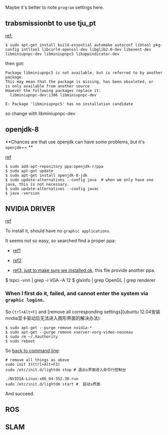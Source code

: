 Maybe it's better to note `program` settings here.

## trabsmissionbt to use tju_pt

[ref:](https://github.com/transmission/transmission/wiki/Building-Transmission)

``` vi
$ sudo apt-get install build-essential automake autoconf libtool pkg-config intltool libcurl4-openssl-dev libglib2.0-dev libevent-dev libminiupnpc-dev libminiupnpc5 libappindicator-dev
```

then got:
``` vi
Package libminiupnpc5 is not available, but is referred to by another package.
This may mean that the package is missing, has been obsoleted, or
is only available from another source
However the following packages replace it:
  libminiupnpc-dev:i386 libminiupnpc-dev

E: Package 'libminiupnpc5' has no installation candidate
```

so change with libminiupnpc-dev


## openjdk-8

**Chances are that use openjdk can have some problems, but it's `openjdk`~~ **

[ref](http://ubuntuhandbook.org/index.php/2015/01/install-openjdk-8-ubuntu-14-04-12-04-lts/)

``` vi
$ sudo add-apt-repository ppa:openjdk-r/ppa
$ sudo apt-get update
$ sudo apt-get install openjdk-8-jdk
$ sudo update-alternatives --config java  # when we only have one java, this is not necessary.
$ sudo update-alternatives --config javac
$ java -version

```

## NVIDIA DRIVER

[ref](http://cn.download.nvidia.com/XFree86/Linux-x86_64/375.20/README/installdriver.html)

To install it, should have no `graphic applications`.


It seems not so easy, so searched find a proper ppa:

* [ref1](http://askubuntu.com/questions/838959/ubuntu-nvidia-drivers-vs-nvidia-drivers-from-the-website)
* [ref2](http://www.webupd8.org/2016/06/how-to-install-latest-nvidia-drivers-in.html)

* [ref3, just to make sure we installed ok](http://www.binarytides.com/install-nvidia-drivers-ubuntu-14-04/), this file provide another ppa.

$ lspci -vnn | grep -i VGA -A 12
$ glxinfo | grep OpenGL | grep renderer

### When I first do it, failed, and cannot enter the system via `graphic loginn`.

So `Ctrl+Alt+F1` and [remove all corresponding settings](ubuntu 12.04安装nvidia显卡驱动后无法进入图形界面的解决办法):

``` vi
$ sudo apt-get --purge remove nvidia-*
$ sudo apt-get --purge remove xserver-xorg-video-nouveau
$ sudo rm ~/.Xauthority
$ sudo reboot
```


So [back to command line](http://blog.csdn.net/bxd1314/article/details/47302759):

``` vi
# remove all things as above
sudo init 3(Ctrl+Alt+F3)
sudo /etc/init.d/lightdm stop # 退出x界面进入命令行控制台

./NVIDIA-Linux-x86_64-352.30.run
sudo /etc/init.d/lightdm start #  启动x界面
```

And succeed.




## ROS

## SLAM
